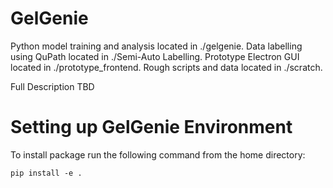 GelGenie
==============================
Python model training and analysis located in ./gelgenie.
Data labelling using QuPath located in ./Semi-Auto Labelling.
Prototype Electron GUI located in ./prototype_frontend.
Rough scripts and data located in ./scratch.

Full Description TBD

Setting up GelGenie Environment
==============================
To install package run the following command from the home directory:

`pip install -e .`
